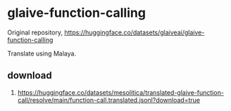 # glaive-function-calling

Original repository, https://huggingface.co/datasets/glaiveai/glaive-function-calling

Translate using Malaya.

## download

1. https://huggingface.co/datasets/mesolitica/translated-glaive-function-call/resolve/main/function-call.translated.jsonl?download=true